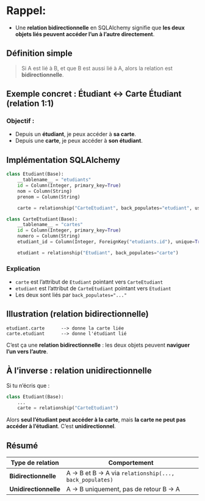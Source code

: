 # Rappel: 

- Une **relation bidirectionnelle** en SQLAlchemy signifie que **les deux objets liés peuvent accéder l’un à l’autre directement**.

##  Définition simple

> Si A est lié à B, et que B est aussi lié à A, alors la relation est **bidirectionnelle**.



##  Exemple concret : Étudiant ↔ Carte Étudiant (relation 1:1)

### Objectif :

* Depuis un **étudiant**, je peux accéder à **sa carte**.
* Depuis une **carte**, je peux accéder à **son étudiant**.


##  Implémentation SQLAlchemy

```python
class Etudiant(Base):
    __tablename__ = "etudiants"
    id = Column(Integer, primary_key=True)
    nom = Column(String)
    prenom = Column(String)

    carte = relationship("CarteEtudiant", back_populates="etudiant", uselist=False)

class CarteEtudiant(Base):
    __tablename__ = "cartes"
    id = Column(Integer, primary_key=True)
    numero = Column(String)
    etudiant_id = Column(Integer, ForeignKey("etudiants.id"), unique=True)

    etudiant = relationship("Etudiant", back_populates="carte")
```

### Explication

* `carte` est l’attribut de `Etudiant` pointant vers `CarteEtudiant`
* `etudiant` est l’attribut de `CarteEtudiant` pointant vers `Etudiant`
* Les deux sont liés par `back_populates="..."`



##  Illustration (relation bidirectionnelle)

```
etudiant.carte      --> donne la carte liée
carte.etudiant      --> donne l'étudiant lié
```

C’est ça une **relation bidirectionnelle** : les deux objets peuvent **naviguer l’un vers l’autre**.



##  À l’inverse : relation unidirectionnelle

Si tu n’écris que :

```python
class Etudiant(Base):
    ...
    carte = relationship("CarteEtudiant")
```

Alors **seul l’étudiant peut accéder à la carte**, mais **la carte ne peut pas accéder à l’étudiant**. C’est **unidirectionnel**.



##  Résumé

| Type de relation      | Comportement                                           |
| --------------------- | ------------------------------------------------------ |
| **Bidirectionnelle**  | A → B et B → A via `relationship(..., back_populates)` |
| **Unidirectionnelle** | A → B uniquement, pas de retour B → A                  |


